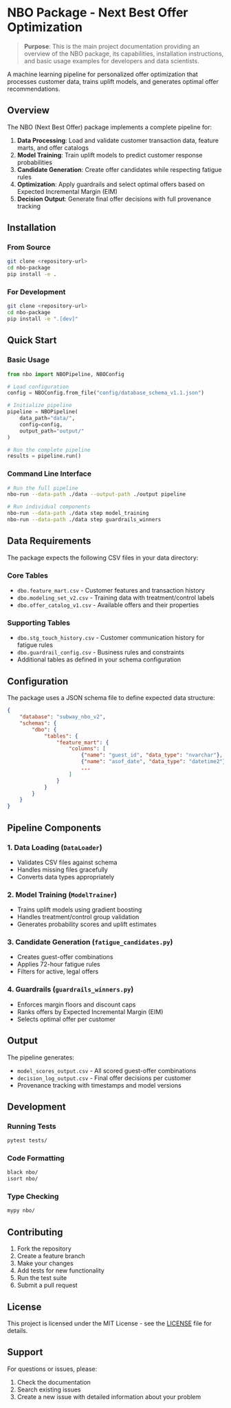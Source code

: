 # NBO Package - Next Best Offer Optimization

> **Purpose**: This is the main project documentation providing an overview of the NBO package, its capabilities, installation instructions, and basic usage examples for developers and data scientists.

A machine learning pipeline for personalized offer optimization that processes customer data, trains uplift models, and generates optimal offer recommendations.

## Overview

The NBO (Next Best Offer) package implements a complete pipeline for:

1. **Data Processing**: Load and validate customer transaction data, feature marts, and offer catalogs
2. **Model Training**: Train uplift models to predict customer response probabilities
3. **Candidate Generation**: Create offer candidates while respecting fatigue rules
4. **Optimization**: Apply guardrails and select optimal offers based on Expected Incremental Margin (EIM)
5. **Decision Output**: Generate final offer decisions with full provenance tracking

## Installation

### From Source

```bash
git clone <repository-url>
cd nbo-package
pip install -e .
```

### For Development

```bash
git clone <repository-url>
cd nbo-package
pip install -e ".[dev]"
```

## Quick Start

### Basic Usage

```python
from nbo import NBOPipeline, NBOConfig

# Load configuration
config = NBOConfig.from_file("config/database_schema_v1.1.json")

# Initialize pipeline
pipeline = NBOPipeline(
    data_path="data/",
    config=config,
    output_path="output/"
)

# Run the complete pipeline
results = pipeline.run()
```

### Command Line Interface

```bash
# Run the full pipeline
nbo-run --data-path ./data --output-path ./output pipeline

# Run individual components
nbo-run --data-path ./data step model_training
nbo-run --data-path ./data step guardrails_winners
```

## Data Requirements

The package expects the following CSV files in your data directory:

### Core Tables

- `dbo.feature_mart.csv` - Customer features and transaction history
- `dbo.modeling_set_v2.csv` - Training data with treatment/control labels
- `dbo.offer_catalog_v1.csv` - Available offers and their properties

### Supporting Tables

- `dbo.stg_touch_history.csv` - Customer communication history for fatigue rules
- `dbo.guardrail_config.csv` - Business rules and constraints
- Additional tables as defined in your schema configuration

## Configuration

The package uses a JSON schema file to define expected data structure:

```json
{
    "database": "subway_nbo_v2",
    "schemas": {
        "dbo": {
            "tables": {
                "feature_mart": {
                    "columns": [
                        {"name": "guest_id", "data_type": "nvarchar"},
                        {"name": "asof_date", "data_type": "datetime2"},
                        ...
                    ]
                }
            }
        }
    }
}
```

## Pipeline Components

### 1. Data Loading (`DataLoader`)

- Validates CSV files against schema
- Handles missing files gracefully
- Converts data types appropriately

### 2. Model Training (`ModelTrainer`)

- Trains uplift models using gradient boosting
- Handles treatment/control group validation
- Generates probability scores and uplift estimates

### 3. Candidate Generation (`fatigue_candidates.py`)

- Creates guest-offer combinations
- Applies 72-hour fatigue rules
- Filters for active, legal offers

### 4. Guardrails (`guardrails_winners.py`)

- Enforces margin floors and discount caps
- Ranks offers by Expected Incremental Margin (EIM)
- Selects optimal offer per customer

## Output

The pipeline generates:

- `model_scores_output.csv` - All scored guest-offer combinations
- `decision_log_output.csv` - Final offer decisions per customer
- Provenance tracking with timestamps and model versions

## Development

### Running Tests

```bash
pytest tests/
```

### Code Formatting

```bash
black nbo/
isort nbo/
```

### Type Checking

```bash
mypy nbo/
```

## Contributing

1. Fork the repository
2. Create a feature branch
3. Make your changes
4. Add tests for new functionality
5. Run the test suite
6. Submit a pull request

## License

This project is licensed under the MIT License - see the [LICENSE](LICENSE) file for details.

## Support

For questions or issues, please:

1. Check the documentation
2. Search existing issues
3. Create a new issue with detailed information about your problem

